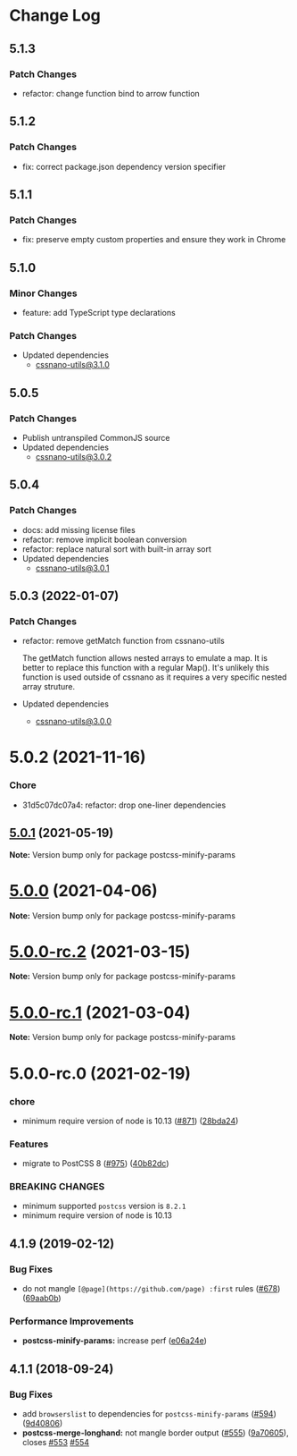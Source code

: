 # Change Log

## 5.1.3

### Patch Changes

- refactor: change function bind to arrow function

## 5.1.2

### Patch Changes

- fix: correct package.json dependency version specifier

## 5.1.1

### Patch Changes

- fix: preserve empty custom properties and ensure they work in Chrome

## 5.1.0

### Minor Changes

- feature: add TypeScript type declarations

### Patch Changes

- Updated dependencies
  - cssnano-utils@3.1.0

## 5.0.5

### Patch Changes

- Publish untranspiled CommonJS source
- Updated dependencies
  - cssnano-utils@3.0.2

## 5.0.4

### Patch Changes

- docs: add missing license files
- refactor: remove implicit boolean conversion
- refactor: replace natural sort with built-in array sort
- Updated dependencies
  - cssnano-utils@3.0.1

## 5.0.3 (2022-01-07)

### Patch Changes

- refactor: remove getMatch function from cssnano-utils

  The getMatch function allows nested arrays to emulate a map.
  It is better to replace this function with a regular Map().
  It's unlikely this function is used outside of cssnano as it requires
  a very specific nested array struture.

- Updated dependencies
  - cssnano-utils@3.0.0

# 5.0.2 (2021-11-16)

### Chore

- 31d5c07dc07a4: refactor: drop one-liner dependencies

## [5.0.1](https://github.com/cssnano/cssnano/compare/postcss-minify-params@5.0.0...postcss-minify-params@5.0.1) (2021-05-19)

**Note:** Version bump only for package postcss-minify-params

# [5.0.0](https://github.com/cssnano/cssnano/compare/postcss-minify-params@5.0.0-rc.2...postcss-minify-params@5.0.0) (2021-04-06)

**Note:** Version bump only for package postcss-minify-params

# [5.0.0-rc.2](https://github.com/cssnano/cssnano/compare/postcss-minify-params@5.0.0-rc.1...postcss-minify-params@5.0.0-rc.2) (2021-03-15)

**Note:** Version bump only for package postcss-minify-params

# [5.0.0-rc.1](https://github.com/cssnano/cssnano/compare/postcss-minify-params@5.0.0-rc.0...postcss-minify-params@5.0.0-rc.1) (2021-03-04)

**Note:** Version bump only for package postcss-minify-params

# 5.0.0-rc.0 (2021-02-19)

### chore

- minimum require version of node is 10.13 ([#871](https://github.com/cssnano/cssnano/issues/871)) ([28bda24](https://github.com/cssnano/cssnano/commit/28bda243e32ce3ba89b3c358a5f78727b3732f11))

### Features

- migrate to PostCSS 8 ([#975](https://github.com/cssnano/cssnano/issues/975)) ([40b82dc](https://github.com/cssnano/cssnano/commit/40b82dca7f53ac02cd4fe62846dec79b898ccb49))

### BREAKING CHANGES

- minimum supported `postcss` version is `8.2.1`
- minimum require version of node is 10.13

## 4.1.9 (2019-02-12)

### Bug Fixes

- do not mangle `[@page](https://github.com/page) :first` rules ([#678](https://github.com/cssnano/cssnano/issues/678)) ([69aab0b](https://github.com/cssnano/cssnano/commit/69aab0b527198979e2232a57554cf888ad868231))

### Performance Improvements

- **postcss-minify-params:** increase perf ([e06a24e](https://github.com/cssnano/cssnano/commit/e06a24e44aae8935290b7bc05d9da51b99367d2b))

## 4.1.1 (2018-09-24)

### Bug Fixes

- add `browserslist` to dependencies for `postcss-minify-params` ([#594](https://github.com/cssnano/cssnano/issues/594)) ([9d40806](https://github.com/cssnano/cssnano/commit/9d40806151026dcd2272dc22a76009b27224d512))
- **postcss-merge-longhand:** not mangle border output ([#555](https://github.com/cssnano/cssnano/issues/555)) ([9a70605](https://github.com/cssnano/cssnano/commit/9a706050b621e7795a9bf74eb7110b5c81804ffe)), closes [#553](https://github.com/cssnano/cssnano/issues/553) [#554](https://github.com/cssnano/cssnano/issues/554)

